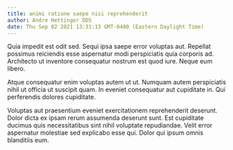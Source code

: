 ```yaml
---
title: animi ratione saepe nisi reprehenderit
author: Andre Hettinger DDS
date: Thu Sep 02 2021 13:31:13 GMT-0400 (Eastern Daylight Time)
---
```

Quia impedit est odit sed. Sequi ipsa saepe error voluptas aut. Repellat possimus reiciendis esse aspernatur modi perspiciatis quia corporis ad. Architecto ut inventore consequatur nostrum est quod iure. Neque eum libero.

 Atque consequatur enim voluptas autem ut ut. Numquam autem perspiciatis nihil ut officia ut suscipit quam. In eveniet consequatur aut cupiditate in. Qui perferendis dolores cupiditate.

 Voluptas aut praesentium eveniet exercitationem reprehenderit deserunt. Dolor dicta ex ipsam rerum assumenda deserunt sunt. Est cupiditate ducimus quis necessitatibus sint nihil voluptate repudiandae. Velit error aspernatur molestiae sed explicabo esse qui. Dolor qui ipsum omnis blanditiis eum.